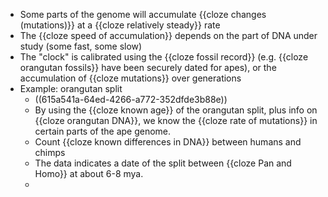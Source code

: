 - Some parts of the genome will accumulate {{cloze changes (mutations)}} at a {{cloze relatively steady}} rate
- The {{cloze speed of accumulation}} depends on the part of DNA under study (some fast, some slow)
- The "clock" is calibrated using the {{cloze fossil record}} (e.g. {{cloze orangutan fossils}} have been securely dated for apes), or the accumulation of {{cloze mutations}} over generations
- Example: orangutan split
	- ((615a541a-64ed-4266-a772-352dfde3b88e))
	- By using the {{cloze known age}} of the orangutan split, plus info on {{cloze orangutan DNA}}, we know the {{cloze rate of mutations}} in certain parts of the ape genome.
	- Count {{cloze known differences in DNA}} between humans and chimps
	- The data indicates a date of the split between {{cloze Pan and Homo}} at about 6-8 mya.
	-